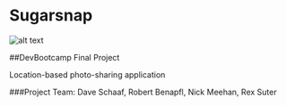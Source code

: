 Sugarsnap
=========

![alt text](https://travis-ci.org/pocket-gophers-2014/sugarsnap.svg?branch=master "Travis CI Status")


##DevBootcamp Final Project

Location-based photo-sharing application

###Project Team: Dave Schaaf, Robert Benapfl, Nick Meehan, Rex Suter
